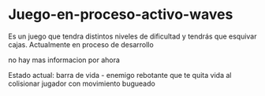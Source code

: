 # Juego-en-proceso-activo-waves
Es un juego que tendra distintos niveles de dificultad y tendrás que esquivar cajas. Actualmente en proceso de desarrollo

no hay mas informacion por ahora

Estado actual: barra de vida - enemigo rebotante que te quita vida al colisionar jugador con movimiento bugueado
